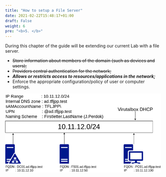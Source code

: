 ```yaml
---
title: "How to setup a File Server"
date: 2021-02-22T15:48:17+01:00
draft: False
weight: 6
pre: "<b>5. </b>"
---
```


During this chapter of the guide will be extending our current Lab with a file server.

- ~~Store information about members of the domain (such as devices and users);~~
- ~~Providers central authentication for the network;~~
- ***Allows or restricts access to resources/applications in the network;***
- Enforce the appropriate configuration/policy of user or computer settings.

![](tfljpp.png)
